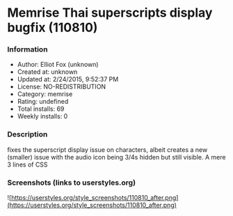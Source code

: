 # Memrise Thai superscripts display bugfix (110810)

### Information
- Author: Elliot Fox (unknown)
- Created at: unknown
- Updated at: 2/24/2015, 9:52:37 PM
- License: NO-REDISTRIBUTION
- Category: memrise
- Rating: undefined
- Total installs: 69
- Weekly installs: 0


### Description
fixes the superscript display issue on characters, albeit creates a new (smaller) issue with the audio icon being 3/4s hidden but still visible. A mere 3 lines of CSS


### Screenshots (links to userstyles.org)
![https://userstyles.org/style_screenshots/110810_after.png](https://userstyles.org/style_screenshots/110810_after.png)


